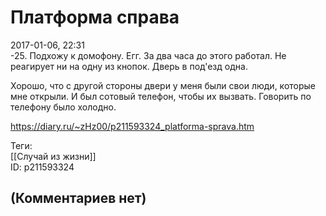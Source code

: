 Платформа справа
================

  
2017-01-06, 22:31  
 -25. Подхожу к домофону. Егг. За два часа до этого работал. Не реагирует ни на одну из кнопок. Дверь в под'езд одна.   
   
 Хорошо, что с другой стороны двери у меня были свои люди, которые мне открыли. И был сотовый телефон, чтобы их вызвать. Говорить по телефону было холодно.   
  
<https://diary.ru/~zHz00/p211593324_platforma-sprava.htm>  
  
Теги:  
[[Случай из жизни]]  
ID: p211593324  


(Комментариев нет)
------------------